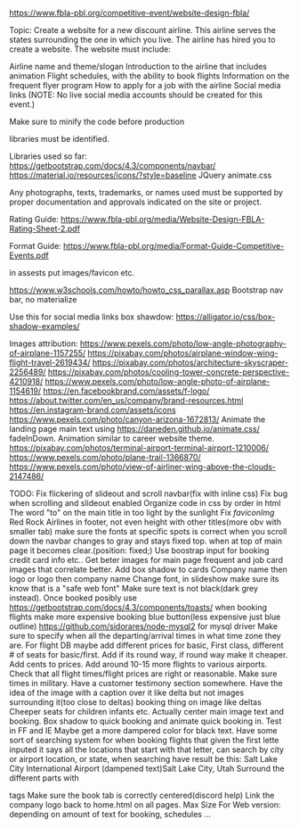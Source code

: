 
  https://www.fbla-pbl.org/competitive-event/website-design-fbla/

  Topic: Create a website for a new discount airline. This airline serves the states surrounding the one in which you live. The airline has hired you to create a website. The website must include:

  Airline name and theme/slogan
  Introduction to the airline that includes animation
  Flight schedules, with the ability to book flights
  Information on the frequent flyer program
  How to apply for a job with the airline
  Social media links (NOTE: No live social media accounts should be created for this event.)

  Make sure to minify the code before production

  libraries must be identified.

  Libraries used so far:
  https://getbootstrap.com/docs/4.3/components/navbar/
  https://material.io/resources/icons/?style=baseline
  JQuery
  animate.css

  Any photographs, texts, trademarks, or names used must be supported by proper documentation and approvals indicated on the site or project.

  Rating Guide:
  https://www.fbla-pbl.org/media/Website-Design-FBLA-Rating-Sheet-2.pdf

  Format Guide:
  https://www.fbla-pbl.org/media/Format-Guide-Competitive-Events.pdf

  in assests put images/favicon etc.

  https://www.w3schools.com/howto/howto_css_parallax.asp
  Bootstrap nav bar, no materialize

  Use this for social media links box shawdow:
  https://alligator.io/css/box-shadow-examples/

  Images attribution:
  https://www.pexels.com/photo/low-angle-photography-of-airplane-1157255/
  https://pixabay.com/photos/airplane-window-wing-flight-travel-2619434/
  https://pixabay.com/photos/architecture-skyscraper-2256489/
  https://pixabay.com/photos/cooling-tower-concrete-perspective-4210918/
  https://www.pexels.com/photo/low-angle-photo-of-airplane-1154619/
  https://en.facebookbrand.com/assets/f-logo/
  https://about.twitter.com/en_us/company/brand-resources.html
  https://en.instagram-brand.com/assets/icons
  https://www.pexels.com/photo/canyon-arizona-1672813/
  Animate the landing page main text using https://daneden.github.io/animate.css/ fadeInDown. Animation similar to career website theme.
  https://pixabay.com/photos/terminal-airport-terminal-airport-1210006/
  https://www.pexels.com/photo/plane-trail-1366870/
  https://www.pexels.com/photo/view-of-airliner-wing-above-the-clouds-2147486/

  TODO:
   Fix flickering of slideout and scroll navbar(fix with inline css) 
   Fix bug when scrolling and slideout enabled
   Organize code in css by order in html
   The word "to" on the main title in too light by the sunlight
   Fix *faviconImg* Red Rock Airlines in footer, not even height with other titles(more obv with smaller tab)
   make sure the fonts at specific spots is correct
   when you scroll down the navbar changes to gray and stays fixed top. when at top of main page it becomes clear.(position: fixed;)
   Use boostrap input for booking credit card info etc..
   Get beter images for main page frequent and job card images that correlate better.
   Add box shadow to cards
   Company name then logo or logo then company name
   Change font, in slideshow make sure its know that is a "safe web font"
   Make sure text is not black(dark grey instead).
   Once booked posibly use https://getbootstrap.com/docs/4.3/components/toasts/
   when booking flights make more expensive booking blue button(less expensive just blue outline)
   https://github.com/sidorares/node-mysql2 for mysql driver 
   Make sure to specify when all the departing/arrival times in what time zone they are.
   For flight DB maybe add different prices for basic, First class, different # of seats for basic/first. Add if its round way, if round way make it cheaper. Add cents to prices.
   Add around 10-15 more flights to various airports.
   Check that all flight times/flight prices are right or reasonable. Make sure times in military.
   Have a customer testimony section somewhere.
   Have the idea of the image with a caption over it like delta but not images surrounding it(too close to deltas)
   booking thing on image like deltas
   Cheeper seats for children infants etc.
   Actually center main image text and booking.
   Box shadow to quick booking and animate quick booking in.
   Test in FF and IE
   Maybe get a more dampered color for black text.
   Have some sort of searching system for when booking flights that given the first lette inputed it says all the locations that start with that letter, can search by city or airport location, or state, when searching have result be this:
      Salt Lake City International Airport
        (dampened text)Salt Lake City, Utah
   Surround the different parts with <section> tags
   Make sure the book tab is correctly centered(discord help)
   Link the company logo back to home.html on all pages.
   Max Size For Web version:
    depending on amount of text for booking, schedules ...


